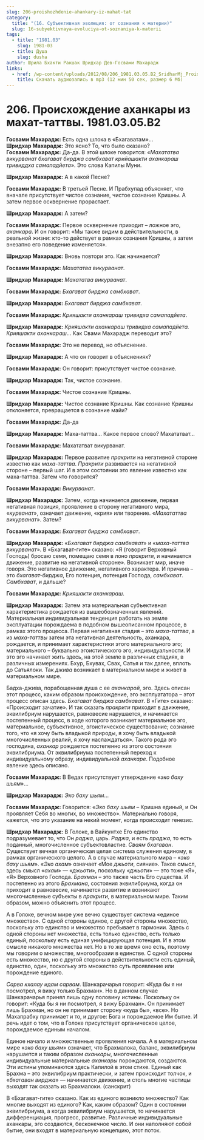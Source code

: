 ```yaml
---
slug: 206-proishozhdenie-ahankary-iz-mahat-tat
category:
  title: "(16. Субъективная эволюция: от сознания к материи)"
  slug: 16-subyektivnaya-evoluciya-ot-soznaniya-k-materii
tags:
  - title: "1981.03"
    slug: 1981-03
  - title: Душа
    slug: dusha
author: Шрила Бхакти Ракшак Шридхар Дев-Госвами Махарадж
links:
  - href: /wp-content/uploads/2012/08/206_1981.03.05.B2_SridharMj_Proishojdeniye_ahankary_iz_mahaе-tattvy.mp3
    title: Скачать аудиозапись в mp3 (12 мин 50 сек, размер 6 Мб)
---
```


# 206. Происхождение аханкары из махат-таттвы. 1981.03.05.B2

**Госвами Махарадж:** Есть одна шлока в «Бхагаватам»…\
**Шридхар Махарадж:** Это ясно? То, что было сказано?\
**Госвами Махарадж:** Да-да. В этой шлоке говорится: «*Махататва викурванат бхагават бирджа самбхават крийашакти аханкараш тривиддха самападйета*». Это слова Капилы Муни.

**Шридхар Махарадж:** А в какой Песне?

**Госвами Махарадж:** В третьей Песне. И Прабхупад объясняет, что вначале присутствует чистое сознание, чистое сознание Кришны. А затем первое осквернение прорастает.

**Шридхар Махарадж:** А затем?

**Госвами Махарадж:** Первое осквернение приходит – ложное эго, *аханкара*. И он говорит: «Мы также видим в действительности, в реальной жизни: кто-то действует в рамках сознания Кришны, а затем внезапно его поведение изменяется».

**Шридхар Махарадж:** Вновь повтори это. Как начинается?

**Госвами Махарадж:** *Махататва викурванат*.

**Шридхар Махарадж:** *Махататва викурванат*.

**Госвами Махарадж:** *Бхагават бирджа самбхават*.

**Шридхар Махарадж:** *Бхагават бирджа самбхават*.

**Госвами Махарадж:** *Крияшакти аханкараш тривидха самападйета*.

**Шридхар Махарадж:** *Крияшакти аханкараш тривидха самападйета. Крияшакти аханкараш*… Как Свами Махарадж переводит это?

**Госвами Махарадж:** Это не перевод, но объяснение.

**Шридхар Махарадж:** А что он говорит в объяснениях?

**Госвами Махарадж:** Он говорит: присутствует чистое сознание.

**Шридхар Махарадж:** Так, чистое сознание.

**Госвами Махарадж:** Чистое сознание Кришны.

**Шридхар Махарадж:** Чистое сознание Кришны. Как сознание Кришны отклоняется, превращается в сознание майи?

**Госвами Махарадж:** Да-да

**Шридхар Махарадж:** Маха-таттва… Какое первое слово? Махататват…

**Госвами Махарадж:** Махататват викурванат.

**Шридхар Махарадж:** Первое развитие *пракрити* на негативной стороне известно как *маха-таттва*. *Пракрити* развивается на негативной стороне – первый шаг. И в этом состоянии это явление известно как маха-таттва. Затем что говорится?

**Госвами Махарадж:** *Викурванат*.

**Шридхар Махарадж:** Затем, когда начинается движение, первая негативная позиция, проявление в сторону негативного мира, «*курванат*», означает движение, «крия» или творение. «*Махататтва викурванат*». Затем?

**Госвами Махарадж:** *Бхагават бирджа самбхават*.

**Шридхар Махарадж:** «*Бхагават бирджа самбхават*» и «*маха-таттва викурванат*». В «Бхагават-гите» сказано: «Я (говорит Верховный Господь) бросаю семя, помещаю семя в лоно *пракрити*, и начинается движение, развитие на негативной стороне». Возникает мир, иначе говоря. Это негативное движение, негативного характера. И причина – это *бхагават-бирджа*, Его потенция, потенция Господа, *самбхават*. *Самбхават*, и дальше?

**Госвами Махарадж:** *Крияшакти аханкараш*.

**Шридхар Махарадж:** Затем эта материальная субъективная характеристика рождается из вышеобозначенных явлений. Материальная индивидуальная тенденция работать на земле эксплуатации порождаема в подобном вышеописанном процессе, в рамках этого процесса. Первая негативная стадия – это *маха-таттва*, а из *маха-таттвы* затем эта негативная деятельность, аханкара, рождается, и принимает характеристики этого материального эго; материального – буквально эгоистического эго, индивидуальности. И это эго начинает жить здесь, на этой земле в различных стадиях, в различных измерениях. Бхур, Бхувах, Свах, Сатья и так далее, вплоть до Сатьялоки. Так *джива* возникает в материальном мире и живет в материальном мире.

Бадха-джива, порабощенная душа с ее *аханкарой*, эго. Здесь описан этот процесс, каким образом происхождение, эго эксплуататора – этот процесс описан здесь. *Бхагават бирджа самбхават*. В «Гите» сказано: «Происходит зачатие». И так сказать *пракрити* приходит в движение, эквилибриум нарушается, равновесие нарушается, и начинается постепенный процесс, в ходе которого возникает материальное эго, материальное, субъективное, эгоистическое существование; сознание того, что «я хочу быть владыкой природы, я хочу быть владыкой многочисленных реалий, я хочу наслаждаться». Такого рода эго господина, *аханкар* рождается постепенно из этого состояния эквилибриума. От эквилибриума постепенный переход к индивидуальному образу, индивидуальной *аханкаре*. Подобное явление здесь описано.

**Госвами Махарадж:** В Ведах присутствует утверждение «*эко баху шьям*»…

**Шридхар Махарадж:** *Эко баху шьям*…

**Госвами Махарадж:** Говорится: «*Эко баху шьям* – Кришна единый, и Он проявляет Себя во многих, во множество». Материально говоря, кажется, что это указание на некий момент, когда происходит генезис.

**Шридхар Махарадж:** В Голоке, в Вайкунтхе Его единство подразумевает то, что Он *раджа*, царь. *Раджа*, и есть *праджа*, то есть поданный, многочисленное субъектовластие. *Сваям бхагаван*. Существует вечная органическая целая система служения единому, в рамках органического целого. А в случае материального мира – «*эко баху шьям*». «*Эко ахам*» означает «Мое *джьоти*, сияние». Таков смысл, здесь смысл «*ахам*» — «*джьоти*», поскольку «*джьоти*» — это тоже «Я», «Я» Верховного Господа. *Брахман* – это также часть Его существа. И постепенно из этого *Брахмана*, состояния эквилибриума, когда он приходит в равновесие, начинается развитие и возникают многочисленные субъекты в *пракрити*, в материальном мире. Таким образом, можно объяснить этот процесс.

А в Голоке, вечном мире уже вечно существует система «единое множество». С одной стороны единое, с другой стороны множество, поскольку это единство и множество пребывает в гармонии. Здесь с одной стороны нет множества, есть только единство, есть только единый, поскольку есть единая унифицирующая потенция. И в этом смысле никакого множества нет. Но в то же время оно есть, поэтому мы говорим о множестве, многообразии в единстве. С одной стороны есть множество, но с другой стороны в действительности есть единый, единство, один, поскольку это множество суть проявление или порождение единого.

*Сарва кхалау идам сарвам*. Шанкарачарья говорит: «Куда бы я ни посмотрел, я вижу только Брахман». Но в данном случае Шанкарачарья принял лишь одну половину истины. Поскольку он говорит: «Куда бы я ни посмотрел, я вижу Брахман». Он принимает лишь Брахман, но он не принимает сторону «куда бы», «все». Но Махапрабху принимает и то, и другое: Бога и порождаемое Им бытие. И речь идет о том, что в Голоке присутствует органическое целое, порождаемое единым началом.

Единое начало и множественные проявления начала. А в материальном мире «*эко баху шьям*» означает, что Брахмалока, баланс, эквилибриум нарушается и таким образом *аханкары*, многочисленные индивидуальные материальные *аханкары* порождаются, создаются. Эти истины упоминаются здесь Капилой в этом стихе. Единый как Брахма – это эквилибриум практически, и затем происходит толчок, и «*бхагаван вирджа*» — начинается движение, и столь многие частицы выходят так сказать из Брахмалоки. (санскрит)

В «Бхагават-гите» сказано. Как из единого возникло множество? Как многие выходят из единого? Как, каким образом? Один в состоянии эквилибриума, а когда эквилибриум нарушается, то начинается дифференциация, прогресс, развитие. Различные индивидуальные аханкары, эго создаются, бесконечное число. И они наполняют собой бытие, они входят в материальную концепцию, этот поток.

